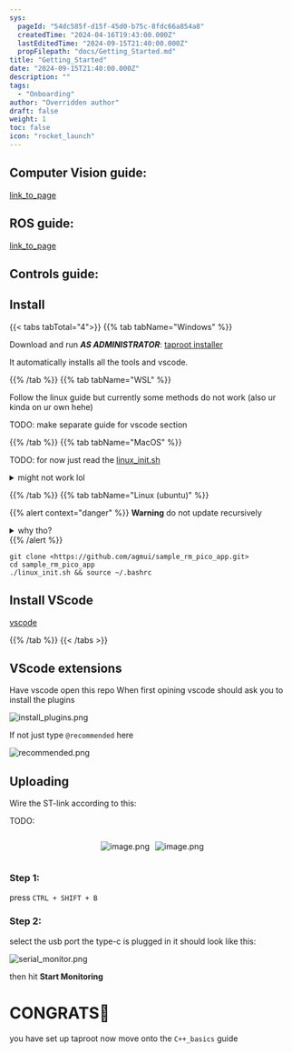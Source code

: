 ```yaml
---
sys:
  pageId: "54dc585f-d15f-45d0-b75c-8fdc66a854a8"
  createdTime: "2024-04-16T19:43:00.000Z"
  lastEditedTime: "2024-09-15T21:40:00.000Z"
  propFilepath: "docs/Getting_Started.md"
title: "Getting_Started"
date: "2024-09-15T21:40:00.000Z"
description: ""
tags:
  - "Onboarding"
author: "Overridden author"
draft: false
weight: 1
toc: false
icon: "rocket_launch"
---
```


## Computer Vision guide:

[link_to_page](86d45bc0-388b-4d26-8848-44f255f73d0e)

## ROS guide:

[link_to_page](3c76c1de-ec8f-46d6-8b0a-294005edc2d5)

## Controls guide:

## Install

{{< tabs tabTotal="4">}}
{{% tab tabName="Windows" %}}

Download and run _**AS ADMINISTRATOR**_: [taproot installer](https://github.com/Thornbots/TeachingFreshies/releases/tag/1.0)

It automatically installs all the tools and vscode.

{{% /tab %}}
{{% tab tabName="WSL" %}}

Follow the linux guide but currently some methods do not work (also ur kinda on ur own hehe)

TODO: make separate guide for vscode section

{{% /tab %}}
{{% tab tabName="MacOS" %}}

TODO: for now just read the [linux_init.sh](https://github.com/agmui/sample_rm_pico_app/blob/main/linux_init.sh)

<details>
<summary>might not work lol</summary>

`brew install libusb pkg-config`

Next install: [vscode](https://code.visualstudio.com/Download)

</details>

{{% /tab %}}
{{% tab tabName="Linux (ubuntu)" %}}

{{% alert context="danger" %}}
**Warning** do not update recursively
<details>
<summary>why tho?</summary>
There are some submodules that may go on for a while (like tinyusb) and I highly
recommend you don't need to get them.
If you want to see what submodules I update just look in `linux_init.sh`
</details>
{{% /alert %}}

```shell
git clone <https://github.com/agmui/sample_rm_pico_app.git>
cd sample_rm_pico_app
./linux_init.sh && source ~/.bashrc
```

## Install VScode

[vscode](https://code.visualstudio.com/Download)

{{% /tab %}}
{{< /tabs >}}

## VScode extensions

Have vscode open this repo
When first opining vscode should ask you to install the plugins

![install_plugins.png](https://prod-files-secure.s3.us-west-2.amazonaws.com/d518164a-d88e-44d1-a4ee-3adb3bd8bce0/89bd30f0-1825-4e77-867b-0a41ce370880/install_plugins.png?X-Amz-Algorithm=AWS4-HMAC-SHA256&X-Amz-Content-Sha256=UNSIGNED-PAYLOAD&X-Amz-Credential=ASIAZI2LB4665OIAD6JX%2F20250224%2Fus-west-2%2Fs3%2Faws4_request&X-Amz-Date=20250224T061152Z&X-Amz-Expires=3600&X-Amz-Security-Token=IQoJb3JpZ2luX2VjEO7%2F%2F%2F%2F%2F%2F%2F%2F%2F%2FwEaCXVzLXdlc3QtMiJHMEUCIBL%2B28yTTCNy3RsOXHpd8CPOQDpLoG8ec5HvwcgAhbJ%2FAiEA8BCqmcxSg2%2BpUDN2znmFVIO7RA3Bi9zjebuOYHqk3Esq%2FwMIJxAAGgw2Mzc0MjMxODM4MDUiDNOFMmiVcZxxlNN1yircA%2BjH0oSAgczQgVsHPSNHrTlm9yaF7MkDA0UTZsgdRxpCfoRR3vta7wmHkdajCjQSuuYPT8kXdvc6lqJmdDLxCe9PTAhrFXTQWiiFLQnAEGsGXnGSxXVc2pWaMk9KinstzGj%2FmTTwhMf7awiSg%2FRW3%2B%2FnryDnJ8S6lZBpi1C1ra0bNpotspvNRglUVR6WH0ydOIUjyFwHv%2BJy%2FMoK1SJnXKuelgNpWf7zX32GzL8i%2BupIHFNLlsiuIrTuqCCQTlg55aKHEjmLnLwK49qIj2zq4gdtRfKxeEQMKIIVSTnJKsGp6%2BdzxxL%2F6SLmW4lxqbRw%2BoInAReenimhX%2BiO3VlkSvc6lL8sHeuh%2FT1uJ6HNK8cavAJhJ1rW7uIB3%2Bb7i5oERW1jQhpwqoQc5T%2FGYzZ1uyAPl61cwKanIpG0mTAWu%2BgQ15ahDr706mtAj0v2I4PqrvWMp9UwZqrc3uU5g1sS4ElJI%2FHG72j3M%2BfywOgMzCZs0Gt3bqIPitIuUxSupkBFuKoH%2FfiWgSCErQGsAd82xDOhbQ7QvWUytkq2uzlMW%2BKf%2B%2B2lNZDzxLDagukYGy%2FQjVyVmAx4VWckwkJbmWV14kriapiEamiCshr8WEBAWUZ3JbBs5x6RHAAZ7uslMKeT8L0GOqUBC7rMtRDjexrLYSaPzKqpwqHg0KnjH4LIxQUJfEgrarEkIQrDZu1fcOWfRVHVqi4%2FQShzFXYhD%2F6%2FRaTXXKYHMzSYmKKeqrgNMVGF%2Fs%2FbQlGDqBpFNZiqk3XdoX2xWoaYXbzatFCetllZ9BbPMFQNCnx6KUbSVp1ptyNzT%2F%2F9Q%2BFNQNPvvZdE8JOtMFO47HE4R0ldhV9k0JFz2vLPKBXxhskEbcXn&X-Amz-Signature=eb2f750939e0dbfb902db38f5e3b661bb8cc83f4a50dba7fecf554728e8f294d&X-Amz-SignedHeaders=host&x-id=GetObject)

If not just type `@recommended` here  

![recommended.png](https://prod-files-secure.s3.us-west-2.amazonaws.com/d518164a-d88e-44d1-a4ee-3adb3bd8bce0/61e661e9-5d85-4dfc-be0d-8d2097a5e793/recommended.png?X-Amz-Algorithm=AWS4-HMAC-SHA256&X-Amz-Content-Sha256=UNSIGNED-PAYLOAD&X-Amz-Credential=ASIAZI2LB4665OIAD6JX%2F20250224%2Fus-west-2%2Fs3%2Faws4_request&X-Amz-Date=20250224T061152Z&X-Amz-Expires=3600&X-Amz-Security-Token=IQoJb3JpZ2luX2VjEO7%2F%2F%2F%2F%2F%2F%2F%2F%2F%2FwEaCXVzLXdlc3QtMiJHMEUCIBL%2B28yTTCNy3RsOXHpd8CPOQDpLoG8ec5HvwcgAhbJ%2FAiEA8BCqmcxSg2%2BpUDN2znmFVIO7RA3Bi9zjebuOYHqk3Esq%2FwMIJxAAGgw2Mzc0MjMxODM4MDUiDNOFMmiVcZxxlNN1yircA%2BjH0oSAgczQgVsHPSNHrTlm9yaF7MkDA0UTZsgdRxpCfoRR3vta7wmHkdajCjQSuuYPT8kXdvc6lqJmdDLxCe9PTAhrFXTQWiiFLQnAEGsGXnGSxXVc2pWaMk9KinstzGj%2FmTTwhMf7awiSg%2FRW3%2B%2FnryDnJ8S6lZBpi1C1ra0bNpotspvNRglUVR6WH0ydOIUjyFwHv%2BJy%2FMoK1SJnXKuelgNpWf7zX32GzL8i%2BupIHFNLlsiuIrTuqCCQTlg55aKHEjmLnLwK49qIj2zq4gdtRfKxeEQMKIIVSTnJKsGp6%2BdzxxL%2F6SLmW4lxqbRw%2BoInAReenimhX%2BiO3VlkSvc6lL8sHeuh%2FT1uJ6HNK8cavAJhJ1rW7uIB3%2Bb7i5oERW1jQhpwqoQc5T%2FGYzZ1uyAPl61cwKanIpG0mTAWu%2BgQ15ahDr706mtAj0v2I4PqrvWMp9UwZqrc3uU5g1sS4ElJI%2FHG72j3M%2BfywOgMzCZs0Gt3bqIPitIuUxSupkBFuKoH%2FfiWgSCErQGsAd82xDOhbQ7QvWUytkq2uzlMW%2BKf%2B%2B2lNZDzxLDagukYGy%2FQjVyVmAx4VWckwkJbmWV14kriapiEamiCshr8WEBAWUZ3JbBs5x6RHAAZ7uslMKeT8L0GOqUBC7rMtRDjexrLYSaPzKqpwqHg0KnjH4LIxQUJfEgrarEkIQrDZu1fcOWfRVHVqi4%2FQShzFXYhD%2F6%2FRaTXXKYHMzSYmKKeqrgNMVGF%2Fs%2FbQlGDqBpFNZiqk3XdoX2xWoaYXbzatFCetllZ9BbPMFQNCnx6KUbSVp1ptyNzT%2F%2F9Q%2BFNQNPvvZdE8JOtMFO47HE4R0ldhV9k0JFz2vLPKBXxhskEbcXn&X-Amz-Signature=a49fe28c384c060defe2250ece7e5c32b6fccbe0d33dc12d123c2f9658b151d8&X-Amz-SignedHeaders=host&x-id=GetObject)

## Uploading

Wire the ST-link according to this:

TODO:

<div style="display: flex;flex-direction: row; column-gap:10px; max-width: 630px;justify-content: center;">
<div>

![image.png](https://prod-files-secure.s3.us-west-2.amazonaws.com/d518164a-d88e-44d1-a4ee-3adb3bd8bce0/210ecb78-1116-4d7b-b9b7-2292f66fa2c2/image.png?X-Amz-Algorithm=AWS4-HMAC-SHA256&X-Amz-Content-Sha256=UNSIGNED-PAYLOAD&X-Amz-Credential=ASIAZI2LB466VGZSZBLY%2F20250224%2Fus-west-2%2Fs3%2Faws4_request&X-Amz-Date=20250224T061157Z&X-Amz-Expires=3600&X-Amz-Security-Token=IQoJb3JpZ2luX2VjEO7%2F%2F%2F%2F%2F%2F%2F%2F%2F%2FwEaCXVzLXdlc3QtMiJHMEUCIFKJyPRw%2FHk1F85vZnaXDCkC8BiqHvAva03WSDIG5denAiEAnlqNwmMk%2BGHLof9iGDWDA%2FbJK%2Bqhfsvpvvm4b2UKkXUq%2FwMIJxAAGgw2Mzc0MjMxODM4MDUiDPQ3Z2KL3L6Mw8GQdyrcA2Opz4w0ZO8SxSaSV7xhhbam1nAZg4R7DqTTieU7uLTIBYvXJcSkCLfJlImqACJLWJlLFncBRo%2ByZ09bk9uOWcq5HQbg2u6qy6C4Vqf7Fv38p1wiXiXpJnHu%2FMkFG1aiOUP8TU5%2F9M%2BBqdgJg35Kt9pb1ibpKz%2BCRnaGnYvaX1kvuV3oE6dJFuPiIRp7G9vNBeY9K5jQiSjWqOYLTlhdx6kc8kAvuYqR9kAjRLM5BRQrXt0BkuoIFq5OcXBaN%2B7Ld50EvNQb8DXrggrJP6sEq9nOXJSXT2r%2BJoy5oJJD4y7hfTicYhDoESO6MQ%2FQxzQ6KmvEC%2FJ%2BRgPgEE5UtZdOH1j5nrIc4c3123TE0UPH0%2BGbARN5SCvouDXpsVzSXJ1cDfS%2FwRbz5uQ8cuypJFjaTnLR%2Bp9BDc76bqqH%2F09wCXztFUpZ4UmPOJD7UT9IOLgrFB6c2OfWi2WX0Lb1kWYcvc5PaNZWtCHnSdYRsrcAOjorSF1Lwlg6Ek2WEUeafFAa%2FjxC1J1N8RZ52yZiFmI49lC4UyHCSEM9kXgKHRm6nEbq5h5%2BXG%2Fgs7QN52qSnnGh1Y9AQurAmDJfKTKkWktQ6lDGod6Nu6tKgdGAmdqujg3RADYCcX08oiEFhurWMKWU8L0GOqUBtIMb9HisIysJch1MexS%2B0Vm%2BhRYd0Wrl7u3sx1lLTZJNTxfVS0UpgQI4ZTzQpI0IA3YOYO4eWwgiNefJwh8iBA6h7IIQfG7SyxkjWl9naol23Ej1TI2r9QlTE9TKv%2Bq7V3pjmsJJ7nVLhUnv%2FiTTNpiFKR7zteZyMSqCgeY5eZDmCsREpQ5oMPA%2BLFak4DHExf3xg6G%2FkM%2BQImj0X9psBXq6s45G&X-Amz-Signature=0a72aa51473d2261fa424c2c2b61c6ef885de2cd5d0ad5dee0e010d73b16be0c&X-Amz-SignedHeaders=host&x-id=GetObject)

</div>
<div>

![image.png](https://prod-files-secure.s3.us-west-2.amazonaws.com/d518164a-d88e-44d1-a4ee-3adb3bd8bce0/33a0fd0f-8ca6-4a86-8e09-26e95ded1fff/image.png?X-Amz-Algorithm=AWS4-HMAC-SHA256&X-Amz-Content-Sha256=UNSIGNED-PAYLOAD&X-Amz-Credential=ASIAZI2LB4665EANJWOB%2F20250224%2Fus-west-2%2Fs3%2Faws4_request&X-Amz-Date=20250224T061158Z&X-Amz-Expires=3600&X-Amz-Security-Token=IQoJb3JpZ2luX2VjEO7%2F%2F%2F%2F%2F%2F%2F%2F%2F%2FwEaCXVzLXdlc3QtMiJGMEQCIAxI39H57ydi2c%2BsHocHI3CEsgsbhVZFm3iNhecmLMtEAiBYOb%2FJJl3rKZ47MPbKih9R%2FeCh1pV5zC%2FoE7waBeXR4Sr%2FAwgnEAAaDDYzNzQyMzE4MzgwNSIMQqNtOMgxC7f9IE9LKtwDAQbVS65UjrHXOqZ2bvp%2BiW52JI3Jx9sHyrLpOxT1SmYA%2FphnHoLB8hvWyCkrMYMAt0MSCJOHS8SeBCiyiwv9LokdIRbAb%2F5pMSHvqOzZ89I6MPOPa5GZcHUMTBdeqHNLTYbRDj7A%2BXY%2FCGE%2Bte5iKGlNPUnqZpmJQPA5eDtwxa8qiiU1cmmZUauVKDsBvKFIEDWelNF%2FlcPnUlbIRrL3%2BSXg9NlhONtFaYbS2FQkFLVY%2FiAON57LWO1tf%2FE0WP0jnZjpf28Fgirp8tC%2Bu3BJY%2BTfZ6dnnCTLF%2F9k%2FfoufLm6WYcPWFzC2dvR%2BuglJfVojhoEfyljWoLLpJXys2lUhoBrBTnGmxw5df5hdHYZSlDTT6lji4M%2FgzxVxSItAEOUfTc1XNjbqjV8T6adTjHClnoanFuI%2BTavjF2zte2e3AobO3%2B6K%2FILsf4qCXXW71yAkRniK%2FhucZD6tlAGW9RBy5sy3hWsQSx1Ti8acP%2BoJaRCW5dbbDYZ4oBdEmc%2BBSCqYM8YTYnANbaphrI3R3tW3vtDAhKkrocGfMQMSfRdz9Ir5Ik74iyz8Rtc5s8rcOUTetZJKaOFSXYKx4e6CuUmVRom8BdLcjJbU0X7renGB4LxjbujqmIc6ByS5A8wtZTwvQY6pgErXxZoHaPgJaPNkb4Y%2Bx%2BDLH1xfaGKRIqbh3WoykZwoDxiDXkgtrfwaXzavhAKFRoDY4MuSP4j31DnxtRIKRoHA6VQhLxa2ekOVzb1Jh%2BFcwIxsjj9gO6uK0Fk%2FyBD2%2Fg8kphqY5%2FsgxWYZlx1Dw95vg3KRvXOI3yv8UUHqtZNi0noVOOl%2F%2FY6tbREIYW0o1DviqcHyZ1T2BVy3Y%2BNnJ0Wzx5x8GJE&X-Amz-Signature=8522c4e39a74ba33dcaf4317d46a17500c376b4d9df1c5953a6951027df82d0f&X-Amz-SignedHeaders=host&x-id=GetObject)

</div>
</div>

### Step 1:

press `CTRL + SHIFT + B`

### Step 2:

select the usb port the type-c is plugged in it should look like this:

![serial_monitor.png](https://prod-files-secure.s3.us-west-2.amazonaws.com/d518164a-d88e-44d1-a4ee-3adb3bd8bce0/f03f4774-05d4-4393-b6a0-d5efb6d315ab/serial_monitor.png?X-Amz-Algorithm=AWS4-HMAC-SHA256&X-Amz-Content-Sha256=UNSIGNED-PAYLOAD&X-Amz-Credential=ASIAZI2LB4665OIAD6JX%2F20250224%2Fus-west-2%2Fs3%2Faws4_request&X-Amz-Date=20250224T061152Z&X-Amz-Expires=3600&X-Amz-Security-Token=IQoJb3JpZ2luX2VjEO7%2F%2F%2F%2F%2F%2F%2F%2F%2F%2FwEaCXVzLXdlc3QtMiJHMEUCIBL%2B28yTTCNy3RsOXHpd8CPOQDpLoG8ec5HvwcgAhbJ%2FAiEA8BCqmcxSg2%2BpUDN2znmFVIO7RA3Bi9zjebuOYHqk3Esq%2FwMIJxAAGgw2Mzc0MjMxODM4MDUiDNOFMmiVcZxxlNN1yircA%2BjH0oSAgczQgVsHPSNHrTlm9yaF7MkDA0UTZsgdRxpCfoRR3vta7wmHkdajCjQSuuYPT8kXdvc6lqJmdDLxCe9PTAhrFXTQWiiFLQnAEGsGXnGSxXVc2pWaMk9KinstzGj%2FmTTwhMf7awiSg%2FRW3%2B%2FnryDnJ8S6lZBpi1C1ra0bNpotspvNRglUVR6WH0ydOIUjyFwHv%2BJy%2FMoK1SJnXKuelgNpWf7zX32GzL8i%2BupIHFNLlsiuIrTuqCCQTlg55aKHEjmLnLwK49qIj2zq4gdtRfKxeEQMKIIVSTnJKsGp6%2BdzxxL%2F6SLmW4lxqbRw%2BoInAReenimhX%2BiO3VlkSvc6lL8sHeuh%2FT1uJ6HNK8cavAJhJ1rW7uIB3%2Bb7i5oERW1jQhpwqoQc5T%2FGYzZ1uyAPl61cwKanIpG0mTAWu%2BgQ15ahDr706mtAj0v2I4PqrvWMp9UwZqrc3uU5g1sS4ElJI%2FHG72j3M%2BfywOgMzCZs0Gt3bqIPitIuUxSupkBFuKoH%2FfiWgSCErQGsAd82xDOhbQ7QvWUytkq2uzlMW%2BKf%2B%2B2lNZDzxLDagukYGy%2FQjVyVmAx4VWckwkJbmWV14kriapiEamiCshr8WEBAWUZ3JbBs5x6RHAAZ7uslMKeT8L0GOqUBC7rMtRDjexrLYSaPzKqpwqHg0KnjH4LIxQUJfEgrarEkIQrDZu1fcOWfRVHVqi4%2FQShzFXYhD%2F6%2FRaTXXKYHMzSYmKKeqrgNMVGF%2Fs%2FbQlGDqBpFNZiqk3XdoX2xWoaYXbzatFCetllZ9BbPMFQNCnx6KUbSVp1ptyNzT%2F%2F9Q%2BFNQNPvvZdE8JOtMFO47HE4R0ldhV9k0JFz2vLPKBXxhskEbcXn&X-Amz-Signature=874ee2c2c3bd7f722ca570e0a9e521d7384340e1493e84d6796808af644a8407&X-Amz-SignedHeaders=host&x-id=GetObject)

then hit **Start Monitoring**

# CONGRATS🎉

you have set up taproot now move onto the `C++_basics` guide
